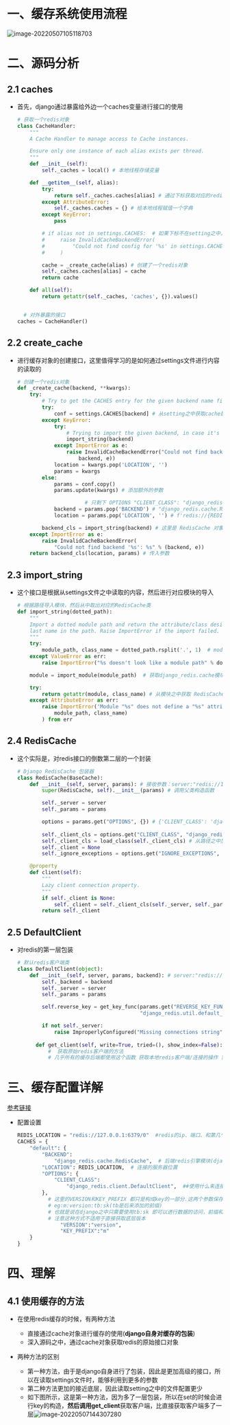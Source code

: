 # 一、缓存系统使用流程

![image-20220507105118703](https://gitee.com/yao-cunhao/ssh_picture/raw/master/pict/202205071052204.png)

# 二、源码分析

## 2.1 caches

- 首先，django通过暴露给外边一个caches变量进行接口的使用

  ```python
  # 获取一个redis对象
  class CacheHandler:
      """
      A Cache Handler to manage access to Cache instances.
  
      Ensure only one instance of each alias exists per thread.
      """
      def __init__(self):
          self._caches = local() # 本地线程存储变量
  
      def __getitem__(self, alias):
          try:
              return self._caches.caches[alias] # 通过下标获取对应的redis
          except AttributeError:
              self._caches.caches = {} # 给本地线程赋值一个字典
          except KeyError:
              pass
  
          # if alias not in settings.CACHES:  # 如果下标不在setting之中，则报错处理
          #     raise InvalidCacheBackendError(
          #         "Could not find config for '%s' in settings.CACHES" % alias
          #     )
  
          cache = _create_cache(alias) # 创建了一个redis对象
          self._caches.caches[alias] = cache
          return cache
  
      def all(self):
          return getattr(self._caches, 'caches', {}).values()
  
  
  	# 对外暴露的接口
  caches = CacheHandler()
  ```

## 2.2 create_cache 

- 进行缓存对象的创建接口，这里值得学习的是如何通过settings文件进行内容的读取的

  ```python
  # 创建一个redis对象
  def _create_cache(backend, **kwargs):
      try:
          # Try to get the CACHES entry for the given backend name first
          try:
              conf = settings.CACHES[backend] # 从setting之中获取cache配置
          except KeyError:
              try:
                  # Trying to import the given backend, in case it's a dotted path
                  import_string(backend)
              except ImportError as e:
                  raise InvalidCacheBackendError("Could not find backend '%s': %s" % (
                      backend, e))
              location = kwargs.pop('LOCATION', '')
              params = kwargs
          else:
              params = conf.copy()
              params.update(kwargs) # 添加额外的参数
  
  						# 只剩下 OPTIONS "CLIENT_CLASS": "django_redis.client.DefaultClient"
              backend = params.pop('BACKEND') # "django_redis.cache.RedisCache"
              location = params.pop('LOCATION', '') # f'redis://{REDIS_HOST}:{REDIS_PORT}/{REDIS_DB_INDEX}'
  
          backend_cls = import_string(backend) # 这里是 RedisCache 对象了
      except ImportError as e:
          raise InvalidCacheBackendError(
              "Could not find backend '%s': %s" % (backend, e))
      return backend_cls(location, params) # 传入参数
  ```

  

## 2.3 import_string

- 这个接口是根据从settings文件之中读取的内容，然后进行对应模块的导入

  ```python
  # 根据路径导入模块，然后从中取出对应的RedisCache类
  def import_string(dotted_path):
      """
      Import a dotted module path and return the attribute/class designated by the
      last name in the path. Raise ImportError if the import failed.
      """
      try:
          module_path, class_name = dotted_path.rsplit('.', 1)  # module_path:'django_redis.cache' # class_name:'RedisCache'
      except ValueError as err:
          raise ImportError("%s doesn't look like a module path" % dotted_path) from err
  
      module = import_module(module_path)  # 获取django_redis.cache模块
  
      try:
          return getattr(module, class_name) # 从模块之中获取 RedisCache 属性，也就是获取RedisCache这个类
      except AttributeError as err:
          raise ImportError('Module "%s" does not define a "%s" attribute/class' % (
              module_path, class_name)
          ) from err
  
  ```

  

## 2.4 RedisCache

- 这个实际是，对redis接口的倒数第二层的一个封装

  ```python
  # Django RedisCache 包装器
  class RedisCache(BaseCache):
      def __init__(self, server, params): # 接收参数：server:"redis://127.0.0.1:6379/0" ,params:{'OPTIONS': {'CLIENT_CLASS': 'django_redis.client.DefaultClient'}}
          super(RedisCache, self).__init__(params) # 调用父类构造函数
  
          self._server = server
          self._params = params
  
          options = params.get("OPTIONS", {}) # {'CLIENT_CLASS': 'django_redis.client.DefaultClient'}
  				
          self._client_cls = options.get("CLIENT_CLASS", "django_redis.client.DefaultClient") # 获取路径 django_redis.client.DefaultClient
          self._client_cls = load_class(self._client_cls) # 从路径之中加载类：也就是加载了DefaultClient类(从django_redis.client 获取DefaultClient 这个类)
          self._client = None
          self._ignore_exceptions = options.get("IGNORE_EXCEPTIONS", DJANGO_REDIS_IGNORE_EXCEPTIONS)
  
      @property
      def client(self):
          """
          Lazy client connection property.
          """
          if self._client is None:
              self._client = self._client_cls(self._server, self._params, self) # 创建一个客户端 server:"redis://127.0.0.1:6379/0" params:{'OPTIONS': {'CLIENT_CLASS': 'django_redis.client.DefaultClient'}}
          return self._client
  
  ```

## 2.5 DefaultClient

- 对redis的第一层包装

  ```python
  # 默认redis客户端类
  class DefaultClient(object):
      def __init__(self, server, params, backend): # server:"redis://127.0.0.1:6379/0" params:{'OPTIONS': {'CLIENT_CLASS': 'django_redis.client.DefaultClient'}}
          self._backend = backend
          self._server = server
          self._params = params
  
          self.reverse_key = get_key_func(params.get("REVERSE_KEY_FUNCTION") or
                                          "django_redis.util.default_reverse_key")
  
          if not self._server:
              raise ImproperlyConfigured("Missing connections string") # 配置不正确
  			
  		def get_client(self, write=True, tried=(), show_index=False):
  			#  获取原始redis客户端的方法
  			# 几乎所有的缓存后端都使用这个函数 获取本地redis客户端/连接的操作 实例
  ```

  

# 三、缓存配置详解

[参考链接](https://blog.csdn.net/cuomer/article/details/80990246?ops_request_misc=&request_id=&biz_id=102&utm_term=Django%20%E7%BC%93%E5%AD%98%E8%AE%BE%E7%BD%AE%E4%B8%AD%20VERSION%E5%AD%97%E6%AE%B5%E7%9A%84%E4%BD%9C%E7%94%A8&utm_medium=distribute.pc_search_result.none-task-blog-2~all~sobaiduweb~default-1-80990246.142^v9^control,157^v4^control&spm=1018.2226.3001.4187)

- 配置设置

  ```python
  REDIS_LOCATION = "redis://127.0.0.1:6379/0"  #redis的ip、端口、和第几个库
  CACHES = {
      "default": {
          "BACKEND":
              "django_redis.cache.RedisCache",  # 后端redis引擎模块(django中redis缓存模块所在)
          "LOCATION": REDIS_LOCATION,  # 连接的服务器位置
          "OPTIONS": {
              "CLIENT_CLASS":
                  "django_redis.client.DefaultClient",  ##使用什么来连接redis数据库
          },
        	# 这里的VERSION和KEY_PREFIX 都只是构成key的一部分.这两个参数保存在父类之中
        	# eg:m:version:tb:sk(tb是后来添加的前缀)
        	# 也就是说在django之中只需要使用tb:sk 即可以进行数据的访问，前缀和版本会自动添加上
        	# 注意这种方式不适用于直接获取底层版本
  				"VERSION":"version",
  				"KEY_PREFIX":"m"
      }
  }
  ```

  

# 四、理解

## 4.1 使用缓存的方法

- 在使用redis缓存的时候，有两种方法
  - 直接通过cache对象进行缓存的使用(**django自身对缓存的包装**)
  - 深入源码之中，通过cache对象获取redis的原始接口对象

- 两种方法的区别
  - 第一种方法，由于是django自身进行了包装，因此是更加高级的接口，所以在读取settings文件时，能够利用到更多的参数
  - 第二种方法更加的接近底层，因此读取setting之中的文件配置更少
  - 如下图所示，这是第一种方法，因为多了一层包装，所以在set的时候会进行key的构造，**然后调用get_client**获取客户端，比直接获取客户端多了一层![image-20220507144307280](https://gitee.com/yao-cunhao/ssh_picture/raw/master/pict/202205071443572.png)